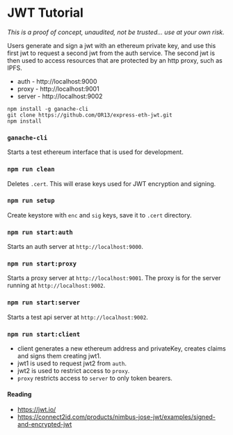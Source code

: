 # JWT Tutorial

_This is a proof of concept, unaudited, not be trusted... use at your own risk._

Users generate and sign a jwt with an ethereum private key, and use this first jwt to request a second jwt from the auth service. The second jwt is then used to access resources that are protected by an http proxy, such as IPFS.

- auth - http://localhost:9000
- proxy - http://localhost:9001
- server - http://localhost:9002

```
npm install -g ganache-cli
git clone https://github.com/OR13/express-eth-jwt.git
npm install
```

### `ganache-cli`

Starts a test ethereum interface that is used for development.

### `npm run clean`

Deletes `.cert`. This will erase keys used for JWT encryption and signing.

### `npm run setup`

Create keystore with `enc` and `sig` keys, save it to `.cert` directory.

### `npm run start:auth`

Starts an auth server at `http://localhost:9000`.

### `npm run start:proxy`

Starts a proxy server at `http://localhost:9001`. The proxy is for the server running at `http://localhost:9002`.

### `npm run start:server`

Starts a test api server at `http://localhost:9002`.

### `npm run start:client`

- client generates a new ethereum address and privateKey, creates claims and signs them creating jwt1.
- jwt1 is used to request jwt2 from `auth`. 
- jwt2 is used to restrict access to `proxy`.
- `proxy` restricts access to `server` to only token bearers.

#### Reading

* https://jwt.io/
* https://connect2id.com/products/nimbus-jose-jwt/examples/signed-and-encrypted-jwt
